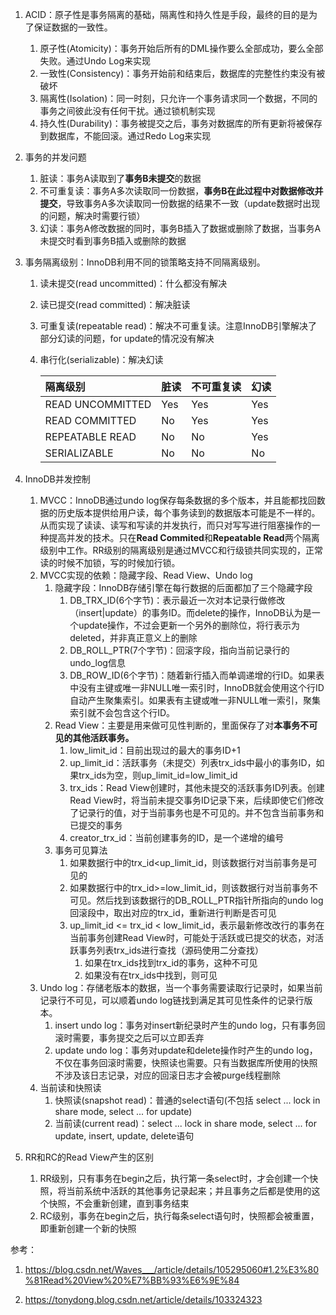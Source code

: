 1. ACID：原子性是事务隔离的基础，隔离性和持久性是手段，最终的目的是为了保证数据的一致性。

   1. 原子性(Atomicity)：事务开始后所有的DML操作要么全部成功，要么全部失败。通过Undo Log来实现
   2. 一致性(Consistency)：事务开始前和结束后，数据库的完整性约束没有被破坏
   3. 隔离性(Isolation)：同一时刻，只允许一个事务请求同一个数据，不同的事务之间彼此没有任何干扰。通过锁机制实现
   4. 持久性(Durability)：事务被提交之后，事务对数据库的所有更新将被保存到数据库，不能回滚。通过Redo Log来实现

2. 事务的并发问题

   1. 脏读：事务A读取到了**事务B未提交**的数据
   2. 不可重复读：事务A多次读取同一份数据，**事务B在此过程中对数据修改并提交**，导致事务A多次读取同一份数据的结果不一致（update数据时出现的问题，解决时需要行锁）
   3. 幻读：事务A修改数据的同时，事务B插入了数据或删除了数据，当事务A未提交时看到事务B插入或删除的数据

3. 事务隔离级别：InnoDB利用不同的锁策略支持不同隔离级别。

    1. 读未提交(read uncommitted)：什么都没有解决

    2. 读已提交(read committed)：解决脏读

    3. 可重复读(repeatable read)：解决不可重复读。注意InnoDB引擎解决了部分幻读的问题，for update的情况没有解决

    4. 串行化(serializable)：解决幻读

       | 隔离级别         | 脏读 | 不可重复读 | 幻读 |
       | :--------------- | :--- | :--------- | :--- |
       | READ UNCOMMITTED | Yes  | Yes        | Yes  |
       | READ COMMITTED   | No   | Yes        | Yes  |
       | REPEATABLE READ  | No   | No         | Yes  |
       | SERIALIZABLE     | No   | No         | No   |

4. InnoDB并发控制
   1. MVCC：InnoDB通过undo log保存每条数据的多个版本，并且能都找回数据的历史版本提供给用户读，每个事务读到的数据版本可能是不一样的。从而实现了读读、读写和写读的并发执行，而只对写写进行阻塞操作的一种提高并发的技术。只在**Read Commited**和**Repeatable Read**两个隔离级别中工作。RR级别的隔离级别是通过MVCC和行级锁共同实现的，正常读的时候不加锁，写的时候加行锁。
   2. MVCC实现的依赖：隐藏字段、Read View、Undo log
      1. 隐藏字段：InnoDB存储引擎在每行数据的后面都加了三个隐藏字段
         1. DB_TRX_ID(6个字节)：表示最近一次对本记录行做修改（insert|update）的事务ID。而delete的操作，InnoDB认为是一个update操作，不过会更新一个另外的删除位，将行表示为deleted，并非真正意义上的删除
         2. DB_ROLL_PTR(7个字节)：回滚字段，指向当前记录行的undo_log信息
         3. DB_ROW_ID(6个字节)：随着新行插入而单调递增的行ID。如果表中没有主键或唯一非NULL唯一索引时，InnoDB就会使用这个行ID自动产生聚集索引。如果表有主键或唯一非NULL唯一索引，聚集索引就不会包含这个行ID。
      2. Read View：主要是用来做可见性判断的，里面保存了对**本事务不可见的其他活跃事务。**
         1. low_limit_id：目前出现过的最大的事务ID+1
         2. up_limit_id：活跃事务（未提交）列表trx_ids中最小的事务ID，如果trx_ids为空，则up_limit_id=low_limit_id
         3. trx_ids：Read View创建时，其他未提交的活跃事务ID列表。创建Read View时，将当前未提交事务ID记录下来，后续即使它们修改了记录行的值，对于当前事务也是不可见的。并不包含当前事务和已提交的事务
         4. creator_trx_id：当前创建事务的ID，是一个递增的编号
      3. 事务可见算法
         1. 如果数据行中的trx_id<up_limit_id，则该数据行对当前事务是可见的
         2. 如果数据行中的trx_id>=low_limit_id，则该数据行对当前事务不可见。然后找到该数据行的DB_ROLL_PTR指针所指向的undo log回滚段中，取出对应的trx_id，重新进行判断是否可见
         3. up_limit_id <= trx_id < low_limit_id，表示最新修改改行的事务在当前事务创建Read View时，可能处于活跃或已提交的状态，对活跃事务列表trx_ids进行查找（源码使用二分查找）
            1. 如果在trx_ids找到trx_id的事务，这种不可见
            2. 如果没有在trx_ids中找到，则可见
   3. Undo log：存储老版本的数据，当一个事务需要读取行记录时，如果当前记录行不可见，可以顺着undo log链找到满足其可见性条件的记录行版本。
      1. insert undo log：事务对insert新纪录时产生的undo log，只有事务回滚时需要，事务提交之后可以立即丢弃
      2. update undo log：事务对update和delete操作时产生的undo log，不仅在事务回滚时需要，快照读也需要。只有当数据库所使用的快照不涉及该日志记录，对应的回滚日志才会被purge线程删除
   4. 当前读和快照读
      1. 快照读(snapshot read)：普通的select语句(不包括 select ... lock in share mode, select ... for update)
      2. 当前读(current read)：select ... lock in share mode, select ... for update, insert, update, delete语句
5. RR和RC的Read View产生的区别
   1. RR级别，只有事务在begin之后，执行第一条select时，才会创建一个快照，将当前系统中活跃的其他事务记录起来；并且事务之后都是使用的这个快照，不会重新创建，直到事务结束
   2. RC级别，事务在begin之后，执行每条select语句时，快照都会被重置，即重新创建一个新的快照







参考：

1. https://blog.csdn.net/Waves___/article/details/105295060#1.2%E3%80%81Read%20View%20%E7%BB%93%E6%9E%84

2. https://tonydong.blog.csdn.net/article/details/103324323